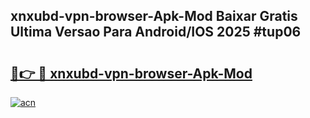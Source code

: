 ## xnxubd-vpn-browser-Apk-Mod Baixar Gratis Ultima Versao Para Android/IOS 2025 #tup06

# <h2><a href="https://ainizakaria.my?title=xnxubd-vpn-browser-Apk-Mod&ref=20M">🔗👉 🔴 xnxubd-vpn-browser-Apk-Mod</a></h2>

[![acn](https://github.com/user-attachments/assets/0f9c940e-d8b0-45ae-aac7-cd30a18b3e1c)](https://ainizakaria.my?title=xnxubd-vpn-browser-Apk-Mod&ref=20M)

